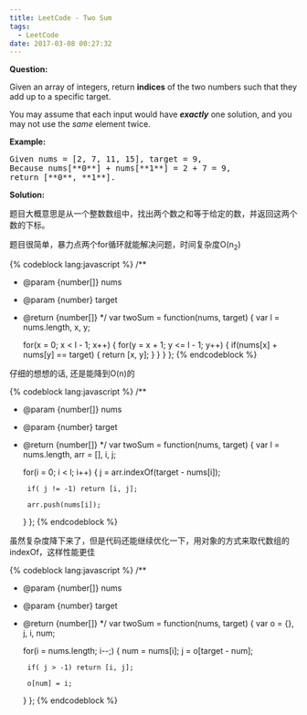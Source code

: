 ```yaml
---
title: LeetCode - Two Sum
tags:
  - LeetCode
date: 2017-03-08 00:27:32
---
```


**Question:**

<span style="font-size: 14px;">Given an array of integers, return **indices** of the two numbers such that they add up to a specific target.

 </span><span style="font-size: 14px;">You may assume that each input would have **_exactly_** one solution, and you may not use the _same_ element twice.</span>

<span style="font-size: 14px;">**Example:**

 </span>

<pre>Given nums = [2, 7, 11, 15], target = 9,
Because nums[**0**] + nums[**1**] = 2 + 7 = 9,
return [**0**, **1**].</pre>

<span style="font-size: 14px;">**Solution:**</span>

题目大概意思是从一个整数数组中，找出两个数之和等于给定的数，并返回这两个数的下标。

题目很简单，暴力点两个for循环就能解决问题，时间复杂度O(n<sub>2</sub>)

{% codeblock lang:javascript %}
/**
 * @param {number[]} nums
 * @param {number} target
 * @return {number[]}
 */
var twoSum = function(nums, target) {
    var l = nums.length, x, y;

    for(x = 0; x < l - 1; x++) {
        for(y = x + 1; y <= l - 1; y++) {
            if(nums[x] + nums[y] == target) {
                return [x, y];
            }
        }
    }
};
{% endcodeblock %}

仔细的想想的话, 还是能降到O(n)的

{% codeblock lang:javascript %}
/**
 * @param {number[]} nums
 * @param {number} target
 * @return {number[]}
 */
var twoSum = function(nums, target) {
    var l = nums.length,
        arr = [], i, j;

    for(i = 0; i < l; i++) {
        j = arr.indexOf(target - nums[i]);

        if( j != -1) return [i, j];

        arr.push(nums[i]);
    }
};
{% endcodeblock %}

虽然复杂度降下来了，但是代码还能继续优化一下，用对象的方式来取代数组的indexOf，这样性能更佳

{% codeblock lang:javascript %}
/**
 * @param {number[]} nums
 * @param {number} target
 * @return {number[]}
 */
var twoSum = function(nums, target) {
    var o = {}, j, i, num;

    for(i = nums.length; i--;) {
        num = nums[i];
        j = o[target - num];

        if( j > -1) return [i, j];

        o[num] = i;
    }
};
{% endcodeblock %}